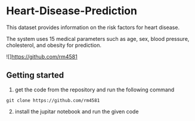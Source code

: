 # Heart-Disease-Prediction
This dataset provides information on the risk factors for heart disease.

The system uses 15 medical parameters such as age, sex, blood pressure, cholesterol, and obesity for prediction.

![]https://github.com/rm4581
## Getting started

1. get the code from the repository and run the following command
```
git clone https://github.com/rm4581
```
2. install the jupitar notebook and run the given code
